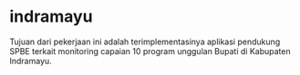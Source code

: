 # indramayu
Tujuan dari pekerjaan ini adalah terimplementasinya aplikasi pendukung SPBE terkait monitoring capaian 10 program unggulan Bupati di Kabupaten Indramayu.
